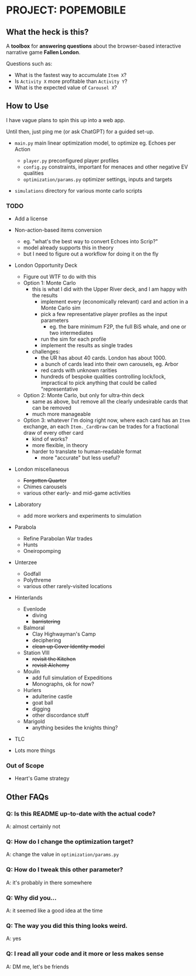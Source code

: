 
# PROJECT: POPEMOBILE

## What the heck is this?

A **toolbox** for **answering questions** about the browser-based interactive narrative game **Fallen London**.

Questions such as:

- What is the fastest way to accumulate `Item X`?
- Is `Activity X` more profitable than `Activity Y`?
- What is the expected value of `Carousel X`?


## How to Use

I have vague plans to spin this up into a web app.

Until then, just ping me (or ask ChatGPT) for a guided set-up.

- `main.py` main linear optimization model, to optimize eg. Echoes per Action
    - `player.py` preconfigured player profiles
    - `config.py` constraints, important for menaces and other negative EV qualities
    - `optimization/params.py` optimizer settings, inputs and targets

- `simulations` directory for various monte carlo scripts

### TODO

* Add a license

* Non-action-based items conversion
    * eg. "what's the best way to convert Echoes into Scrip?"
    * model already supports this in theory
    * but I need to figure out a workflow for doing it on the fly

* London Opportunity Deck
    * Figure out WTF to do with this
    * Option 1: Monte Carlo
        * this is what I did with the Upper River deck, and I am happy with the results
            * implement every (economically relevant) card and action in a Monte Carlo sim
            * pick a few representative player profiles as the input parameters
                * eg. the bare minimum F2P, the full BiS whale, and one or two intermediates
            * run the sim for each profile
            * implement the results as single trades
        * challenges:
            * the UR has about 40 cards. London has about 1000.
            * a bunch of cards lead into their own carousels, eg. Arbor
            * red cards with unknown rarities
            * hundreds of bespoke qualities controlling lock/lock, impractical to pick anything that could be called "representative
    * Option 2: Monte Carlo, but only for ultra-thin deck
        * same as above, but remove all the clearly undesirable cards that can be removed
        * much more manageable
    * Option 3: whatever I'm doing right now, where each card has an `Item` exchange, an each `Item._CardDraw` can be trades for a fractional draw of every other card 
        * kind of works?
        * more flexible, in theory
        * harder to translate to human-readable format
            * more "accurate" but less useful?

* London miscellaneous
    * ~~Forgotten Quarter~~
    * Chimes carousels
    * various other early- and mid-game activities

* Laboratory
    * add more workers and experiments to simulation

* Parabola
    * Refine Parabolan War trades
    * Hunts
    * Oneiropomping

* Unterzee
    * Godfall
    * Polythreme
    * various other rarely-visited locations

* Hinterlands
    * Evenlode
        - diving
        - ~~barristering~~
    * Balmoral
        * Clay Highwayman's Camp
        - deciphering
        - ~~clean up Cover Identity model~~
    * Station VIII
        - ~~revisit the Kitchen~~
        - ~~revisit Alchemy~~
    * Moulin
        - add full simulation of Expeditions
        - Monographs, ok for now?
    * Hurlers
        - adulterine castle
        - goat ball
        - digging
        - other discordance stuff
    * Marigold
        - anything besides the knights thing?

* TLC

* Lots more things

### Out of Scope

* Heart's Game strategy

## Other FAQs
### Q: Is this README up-to-date with the actual code?

A: almost certainly not

### Q: How do I change the optimization target?

A: change the value in `optimization/params.py`

### Q: How do I tweak this other parameter?

A: it's probably in there somewhere

### Q: Why did you...

A: it seemed like a good idea at the time

### Q: The way you did this thing looks weird.

A: yes

### Q: I read all your code and it more or less makes sense

A: DM me, let's be friends